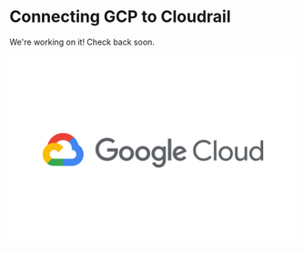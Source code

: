 # Connecting GCP to Cloudrail
We're working on it! Check back soon.

![Google Cloud Platform Logo](../_media/integrations/gcp_logo.png )